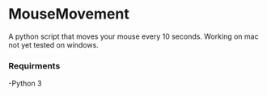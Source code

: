 # MouseMovement
A python script that moves your mouse every 10 seconds. Working on mac not yet tested on windows.

### Requirments
  -Python 3
